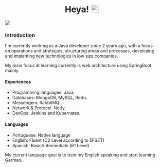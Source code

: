 <div align="center">
   <h1>Heya! <img src="https://media.giphy.com/media/hvRJCLFzcasrR4ia7z/giphy.gif" width="25px"></h1>
</div>

<img align="center" src="https://github-readme-stats.vercel.app/api?username=mluizaa00&count_private=true&show_icons=true&hide_title=true&theme=dark"/>

### Introduction

I'm currently working as a Java developer since 2 years ago, with a focus on operations and strategies, structuring areas and processes, developing and implanting new technologies in low size companies.

My main focus at learning currently is web architecture using SpringBoot mainly.

#### Experiences

- Programming languages: Java.
- Databases: MongoDB, MySQL, Redis.
- Messengers: RabbitMQ.
- Network & Protocol: Netty.
- DevOps: Jenkins and Kubernates.

#### Languages
- Portuguese: Native language
- English: Fluent (C2 Level according to EFSET)
- Spanish: Basic/Intermediate (B1 Level)

My current language goal is to train my English speaking and start learning German.
